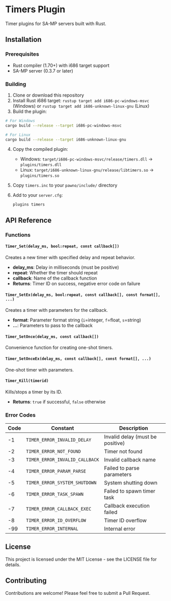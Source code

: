 # Timers Plugin

Timer plugins for SA-MP servers built with Rust.

## Installation

### Prerequisites

- Rust compiler (1.70+) with i686 target support
- SA-MP server (0.3.7 or later)

### Building

1. Clone or download this repository
2. Install Rust i686 target: `rustup target add i686-pc-windows-msvc` (Windows) or `rustup target add i686-unknown-linux-gnu` (Linux)
3. Build the plugin:

```bash
# For Windows
cargo build --release --target i686-pc-windows-msvc

# For Linux
cargo build --release --target i686-unknown-linux-gnu
```

4. Copy the compiled plugin:
   - Windows: `target/i686-pc-windows-msvc/release/timers.dll` → `plugins/timers.dll`
   - Linux: `target/i686-unknown-linux-gnu/release/libtimers.so` → `plugins/timers.so`

5. Copy `timers.inc` to your `pawno/include/` directory

6. Add to your `server.cfg`:
   ```
   plugins timers
   ```

## API Reference

### Functions

#### `Timer_Set(delay_ms, bool:repeat, const callback[])`
Creates a new timer with specified delay and repeat behavior.

- **delay_ms**: Delay in milliseconds (must be positive)
- **repeat**: Whether the timer should repeat
- **callback**: Name of the callback function
- **Returns**: Timer ID on success, negative error code on failure

#### `Timer_SetEx(delay_ms, bool:repeat, const callback[], const format[], ...)`
Creates a timer with parameters for the callback.

- **format**: Parameter format string (`i`=integer, `f`=float, `s`=string)
- **...**: Parameters to pass to the callback

#### `Timer_SetOnce(delay_ms, const callback[])`
Convenience function for creating one-shot timers.

#### `Timer_SetOnceEx(delay_ms, const callback[], const format[], ...)`
One-shot timer with parameters.

#### `Timer_Kill(timerid)`
Kills/stops a timer by its ID.

- **Returns**: `true` if successful, `false` otherwise

### Error Codes

| Code | Constant | Description |
|------|----------|-------------|
| -1 | `TIMER_ERROR_INVALID_DELAY` | Invalid delay (must be positive) |
| -2 | `TIMER_ERROR_NOT_FOUND` | Timer not found |
| -3 | `TIMER_ERROR_INVALID_CALLBACK` | Invalid callback name |
| -4 | `TIMER_ERROR_PARAM_PARSE` | Failed to parse parameters |
| -5 | `TIMER_ERROR_SYSTEM_SHUTDOWN` | System shutting down |
| -6 | `TIMER_ERROR_TASK_SPAWN` | Failed to spawn timer task |
| -7 | `TIMER_ERROR_CALLBACK_EXEC` | Callback execution failed |
| -8 | `TIMER_ERROR_ID_OVERFLOW` | Timer ID overflow |
| -99 | `TIMER_ERROR_INTERNAL` | Internal error |

## License

This project is licensed under the MIT License - see the LICENSE file for details.

## Contributing

Contributions are welcome! Please feel free to submit a Pull Request.

